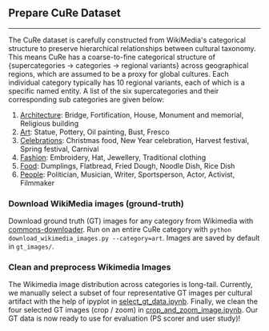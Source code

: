 ## Prepare CuRe Dataset
---

The CuRe dataset is carefully constructed from WikiMedia's categorical structure to preserve hierarchical relationships between cultural taxonomy. This means CuRe has a coarse-to-fine categorical structure of {supercategories &rarr; categories &rarr; regional variants} across geographical regions, which are assumed to be a proxy for global cultures. Each individual category typically has 10 regional variants, each of which is a specific named entity. A list of the six supercategories and their corresponding sub categories are given below:
1. [Architecture](cure_dataset_csv/architecture.csv): Bridge, Fortification, House, Monument and memorial, Religious building
2. [Art](cure_dataset_csv/art.csv): Statue, Pottery, Oil painting, Bust, Fresco
3. [Celebrations](cure_dataset_csv/celebrations.csv): Christmas food, New Year celebration, Harvest festival, Spring festival, Carnival
4. [Fashion](cure_dataset_csv/fashion.csv): Embroidery, Hat, Jewellery, Traditional clothing
5. [Food](cure_dataset_csv/food.csv): Dumplings, Flatbread, Fried Dough, Noodle Dish, Rice Dish
6. [People](cure_dataset_csv/people.csv): Politician, Musician, Writer, Sportsperson, Actor, Activist, Filmmaker

### Download WikiMedia images (ground-truth)

Download ground truth (GT) images for any category from Wikimedia with [commons-downloader](https://git.sr.ht/~nytpu/commons-downloader). Run on an entire CuRe category with `python download_wikimedia_images.py --category=art`. Images are saved by default in `gt_images/`.

### Clean and preprocess Wikimedia Images 

The Wikimedia image distribution across categories is long-tail. Currently, we manually select a subset of four representative GT images per cultural artifact with the help of ipyplot in [select_gt_data.ipynb](ground_truth_data/select_gt_data.ipynb). Finally, we clean the four selected GT images (crop / zoom) in [crop_and_zoom_image.ipynb](ground_truth_data/crop_and_zoom_image.ipynb). Our GT data is now ready to use for evaluation (PS scorer and user study)!